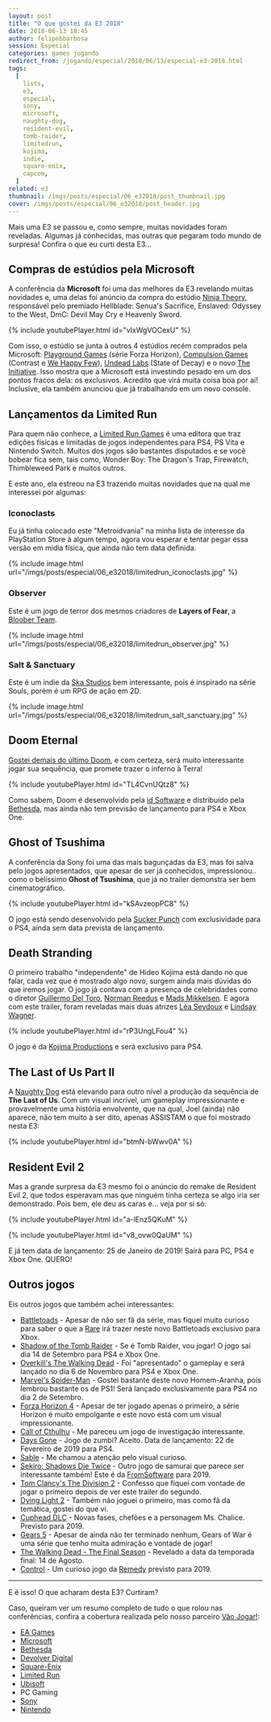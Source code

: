 ```yaml
---
layout: post
title: "O que gostei da E3 2018"
date: 2018-06-13 18:45
author: felipebbarbosa
session: Especial
categories: games jogando
redirect_from: /jogando/especial/2018/06/13/especial-e3-2018.html
tags:
  [
    lists,
    e3,
    especial,
    sony,
    microsoft,
    naughty-dog,
    resident-evil,
    tomb-raider,
    limitedrun,
    kojima,
    indie,
    square-enix,
    capcom,
  ]
related: e3
thumbnail: /imgs/posts/especial/06_e32018/post_thumbnail.jpg
cover: /imgs/posts/especial/06_e32018/post_header.jpg
---
```


Mais uma E3 se passou e, como sempre, muitas novidades foram reveladas. Algumas já conhecidas, mas
outras que pegaram todo mundo de surpresa! Confira o que eu curti desta E3...

<!--more-->

## Compras de estúdios pela Microsoft

A conferência da **Microsoft** foi uma das melhores da E3 revelando muitas novidades e, uma delas
foi anúncio da compra do estúdio [Ninja Theory](http://www.ninjatheory.com), responsável pelo
premiado Hellblade: Senua's Sacrifice, Enslaved: Odyssey to the West, DmC: Devil May Cry e
Heavenly Sword.

{% include youtubePlayer.html id="vIxWgVOCexU" %}

Com isso, o estúdio se junta à outros 4 estúdios recém comprados pela Microsoft:
[Playground Games](https://www.playground-games.com/) (série Forza Horizon),
[Compulsion Games](https://compulsiongames.com/) (Contrast e [We Happy Few](https://www.youtube.com/watch?v=rW7uapuZERw)),
[Undead Labs](https://undeadlabs.com/) (State of Decay) e o novo
[The Initiative](http://initiativegaming.com/). Isso mostra que a Microsoft está investindo
pesado em um dos pontos fracos dela: os exclusivos. Acredito que virá muita coisa boa por aí! Inclusive,
ela também anunciou que já trabalhando em um novo console.

## Lançamentos da Limited Run

Para quem não conhece, a [Limited Run Games](https://www.limitedrungames.com/) é uma editora que
traz edições físicas e limitadas de jogos independentes para PS4, PS Vita e Nintendo Switch.
Muitos dos jogos são bastantes disputados e se você bobear fica sem, tais como,
Wonder Boy: The Dragon's Trap, Firewatch, Thimbleweed Park e muitos outros.

E este ano, ela estreou na E3 trazendo muitas novidades que na qual me interessei por algumas:

### Iconoclasts

Eu já tinha colocado este "Metroidvania" na minha lista de interesse da PlayStation Store à algum
tempo, agora vou esperar e tentar pegar essa versão em mídia física, que ainda não tem data definida.

{% include image.html
  url="/imgs/posts/especial/06_e32018/limitedrun_iconoclasts.jpg" %}

### Observer

Este é um jogo de terror dos mesmos criadores de **Layers of Fear**, a [Bloober Team](https://www.blooberteam.com/).

{% include image.html
  url="/imgs/posts/especial/06_e32018/limitedrun_observer.jpg" %}

### Salt & Sanctuary

Este é um indie da [Ska Studios](https://ska-studios.com/) bem interessante, pois é inspirado na série Souls,
porém é um RPG de ação em 2D.

{% include image.html
  url="/imgs/posts/especial/06_e32018/limitedrun_salt_sanctuary.jpg" %}

## Doom Eternal

[Gostei demais do último Doom](/jogando/analise/2018/05/02/analise-doom.html), e com certeza,
será muito interessante jogar sua sequência, que promete trazer o inferno à Terra!

{% include youtubePlayer.html id="TL4CvnUQtz8" %}

Como sabem, Doom é desenvolvido pela [id Software](https://www.idsoftware.com/en-us) e distribuído pela [Bethesda](https://bethesda.net),
mas ainda não tem previsão de lançamento para PS4 e Xbox One.

## Ghost of Tsushima

A conferência da Sony foi uma das mais bagunçadas da E3, mas foi salva pelo jogos apresentados, que
apesar de ser já conhecidos, impressionou.. como o belíssimo **Ghost of Tsushima**,
que já no trailer demonstra ser bem cinematográfico.

{% include youtubePlayer.html id="kSAvzeopPC8" %}

O jogo está sendo desenvolvido pela [Sucker Punch](https://www.suckerpunch.com/) com exclusividade
para o PS4, ainda sem data prevista de lançamento.

## Death Stranding

O primeiro trabalho "independente" de Hideo Kojima está dando no que falar, cada vez que é
mostrado algo novo, surgem ainda mais dúvidas do que iremos jogar. O jogo já contava com a presença
de celebridades como o diretor [Guillermo Del Toro](https://pt.wikipedia.org/wiki/Guillermo_del_Toro),
[Norman Reedus](https://pt.wikipedia.org/wiki/Norman_Reedus) e
[Mads Mikkelsen](https://pt.wikipedia.org/wiki/Mads_Mikkelsen). E agora com este trailer,
foram reveladas mais duas atrizes [Léa Seydoux](https://pt.wikipedia.org/wiki/L%C3%A9a_Seydoux)
e [Lindsay Wagner](https://pt.wikipedia.org/wiki/Lindsay_Wagner).

{% include youtubePlayer.html id="rP3UngLFou4" %}

O jogo é da [Kojima Productions](http://www.kojimaproductions.jp/en/) e será exclusivo para PS4.

## The Last of Us Part II

A [Naughty Dog](https://www.naughtydog.com/) está elevando para outro nível a produção da sequência de **The Last of Us**.
Com um visual incrível, um gameplay impressionante e provavelmente uma história envolvente, que na
qual, Joel (ainda) não aparece, não tem muito à ser dito, apenas ASSISTAM o que foi mostrado nesta E3:

{% include youtubePlayer.html id="btmN-bWwv0A" %}

## Resident Evil 2

Mas a grande surpresa da E3 mesmo foi o anúncio do remake de Resident Evil 2, que todos esperavam
mas que ninguém tinha certeza se algo iria ser demonstrado. Pois bem, ele deu as caras e... veja por
si só:

{% include youtubePlayer.html id="a-lEnz5QKuM" %}

{% include youtubePlayer.html id="v8_ovw0QaUM" %}

E já tem data de lançamento: 25 de Janeiro de 2019! Sairá para PC, PS4 e Xbox One. QUERO!

## Outros jogos

Eis outros jogos que também achei interessantes:

- [Battletoads](https://www.youtube.com/watch?v=-yrE9RU6DN4) - Apesar de não ser fã da série,
  mas fiquei muito curioso para saber o que a [Rare](https://www.rare.co.uk/) irá trazer neste novo Battletoads exclusivo para Xbox.
- [Shadow of the Tomb Raider](https://www.youtube.com/watch?v=NbvOjcn3wfc) - Se é Tomb Raider, vou
  jogar! O jogo sai dia 14 de Setembro para PS4 e Xbox One.
- [Overkill's The Walking Dead](https://www.youtube.com/watch?v=CsDbQPUYn6E) - Foi "apresentado" o
  gameplay e será lançado no dia 6 de Novembro para PS4 e Xbox One.
- [Marvel's Spider-Man](https://www.youtube.com/watch?v=X3ricWI0KHE) - Gostei bastante deste novo
  Homem-Aranha, pois lembrou bastante os de PS1! Será lançado exclusivamente para PS4 no dia 2 de Setembro.
- [Forza Horizon 4](https://www.youtube.com/watch?v=VmQNo8xtcAg) - Apesar de ter jogado apenas o primeiro,
  a série Horizon é muito empolgante e este novo está com um visual impressionante.
- [Call of Cthulhu](https://www.youtube.com/watch?v=uHrTKSrhgLo) - Me pareceu um jogo de investigação
  interessante.
- [Days Gone](https://www.youtube.com/watch?v=VDpHSP0e_U4) - Jogo de zumbi? Aceito.
  Data de lançamento: 22 de Fevereiro de 2019 para PS4.
- [Sable](https://www.youtube.com/watch?v=y8bcIzVtLhQ) - Me chamou a atenção pelo visual curioso.
- [Sekiro: Shadows Die Twice](https://www.youtube.com/watch?v=7p_F59_7ybk) - Outro jogo de samurai que
  parece ser interessante também! Este é da [FromSoftware](http://www.fromsoftware.jp/ww/) para 2019.
- [Tom Clancy's The Division 2](https://www.youtube.com/watch?v=dMNH80CuYK8) - Confesso que fiquei
  com vontade de jogar o primeiro depois de ver este trailer do segundo.
- [Dying Light 2](https://www.youtube.com/watch?v=5PO-Fl_-JxI) - Também não joguei o primeiro, mas
  como fã da temática, gostei do que vi.
- [Cuphead DLC](https://www.youtube.com/watch?v=3hk50ueWS5E) - Novas fases, chefões e a personagem Ms. Chalice. Previsto para 2019.
- [Gears 5](https://www.youtube.com/watch?v=R3ooHNIYwhE) - Apesar de ainda não ter terminado nenhum,
  Gears of War é uma série que tenho muita admiração e vontade de jogar!
- [The Walking Dead - The Final Season](https://www.youtube.com/watch?v=ucTa41ucU_E) - Revelado a
  data da temporada final: 14 de Agosto.
- [Control](https://www.youtube.com/watch?v=oFjb_vlCsRA) - Um curioso jogo da [Remedy](https://www.remedygames.com/)
  previsto para 2019.

---

E é isso! O que acharam desta E3? Curtiram?

Caso, queiram ver um resumo completo de tudo o que rolou nas conferências,
confira a cobertura realizada pelo nosso parceiro [Vão Jogar!](https://vaojogar.com.br):

- [EA Games](https://vaojogar.com.br/escrito/e3-2018-resumo-da-conferencia-da-ea)
- [Microsoft](https://vaojogar.com.br/escrito/e3-2018-resumo-da-conferencia-da-microsoft)
- [Bethesda](https://vaojogar.com.br/escrito/e3-2018-resumo-da-conferencia-da-bethesda)
- [Devolver Digital](https://vaojogar.com.br/escrito/e3-2018-resumo-da-conferencia-da-devolver-digital)
- [Square-Enix](https://vaojogar.com.br/escrito/e3-2018-resumo-da-conferencia-da-square-enix)
- [Limited Run](https://vaojogar.com.br/escrito/e3-2018-resumo-da-conferencia-da-limited-run)
- [Ubisoft](https://vaojogar.com.br/escrito/e3-2018-resumo-da-conferencia-da-ubisoft)
- PC Gaming
- [Sony](https://vaojogar.com.br/escrito/e3-2018-resumo-da-conferencia-da-sony)
- [Nintendo](https://vaojogar.com.br/escrito/e3-2018-resumo-do-nintendo-direct)

